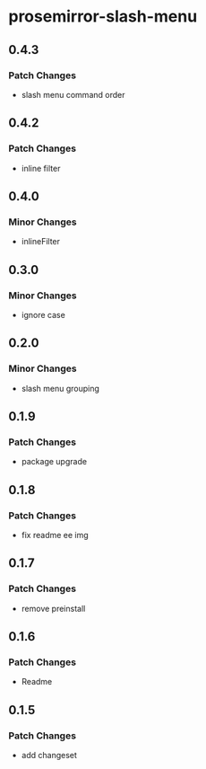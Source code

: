 # prosemirror-slash-menu

## 0.4.3

### Patch Changes

- slash menu command order

## 0.4.2

### Patch Changes

- inline filter

## 0.4.0

### Minor Changes

- inlineFilter

## 0.3.0

### Minor Changes

- ignore case

## 0.2.0

### Minor Changes

- slash menu grouping

## 0.1.9

### Patch Changes

- package upgrade

## 0.1.8

### Patch Changes

- fix readme ee img

## 0.1.7

### Patch Changes

- remove preinstall

## 0.1.6

### Patch Changes

- Readme

## 0.1.5

### Patch Changes

- add changeset
